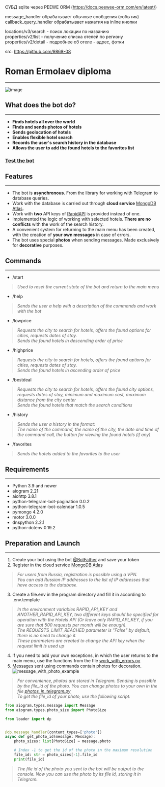 СУБД sqlite через PEEWE ORM (https://docs.peewee-orm.com/en/latest/)

message_handler обрабатывает обычные сообщения (события)
callback_query_handler обрабатывает нажатия на inline кнопки

locations/v3/search - поиск локации по названию  
properties/v2/list - получение списка отелей по региону  
properties/v2/detail - подробнее об отеле - адрес, фотки



src: https://github.com/9868-08

# Roman Ermolaev diploma

***
![image](readme_header_image.png)

## What does the bot do?

***

+ **Finds hotels all over the world**
+ **Finds and sends photos of hotels**
+ **Sends geolocation of hotels**
+ **Enables flexible hotel search**
+ **Records the user's search history in the database**
+ **Allows the user to add the found hotels to the favorites list**

### [Test the bot](https://t.me/BetterThanBookingBot/ "Go to Telegram")

## Features

***

+ The bot is **asynchronous**. From the library for working with Telegram to database queries.
+ Work with the database is carried out through **cloud
  service** [MongoDB Atlas](https://www.mongodb.com/atlas/database ).
+ Work with **two** API keys of [RapidAPI](https://rapidapi.com/apidojo/api/hotels4/) is provided instead of one.
+ Implemented the logic of working with selected hotels. **There are no conflicts** with the work of the search history.
+ A convenient system for returning to the main menu has been created, with the creation of **your own messages** in
  case of errors.
+ The bot uses special **photos** when sending messages. Made exclusively for **decorative** purposes.

## Commands

***

+ /start

> *Used to reset the current state of the bot and return to the main menu*

+ /help

> *Sends the user a help with a description of the commands and work with the bot*

+ /lowprice

> *Requests the city to search for hotels, offers the found options for cities, requests dates of stay.*  
*Sends the found hotels in descending order of price*

+ /highprice

> *Requests the city to search for hotels, offers the found options for cities, requests dates of stay.*  
*Sends the found hotels in ascending order of price*

+ /bestdeal

> *Requests the city to search for hotels, offers the found city options, requests dates of stay, minimum and maximum cost, maximum distance from the city center*  
*Sends the found hotels that match the search conditions*

+ /history

> *Sends the user a history in the format:*  
*The name of the command, the name of the city, the date and time of the command call, the button for viewing the found hotels (if any)*

+ /favorites

> *Sends the hotels added to the favorites to the user*

## Requirements

***

+ Python 3.9 and newer
+ aiogram 2.21
+ aiohttp 3.8.1
+ python-telegram-bot-pagination 0.0.2
+ python-telegram-bot-calendar 1.0.5
+ pymongo 4.2.0
+ motor 3.0.0
+ dnspython 2.2.1
+ python-dotenv 0.19.2

## Preparation and Launch

***

1. Create your bot using the bot [@BotFather](https://t.me/BotFather ) and save your token
2. Register in the cloud service [MongoDB Atlas](https://www.mongodb.com/atlas/database)

> *For users from Russia, registration is possible using a VPN.  
You can add Russian IP addresses to the list of IP addresses that have access to the database.*

3. Create a file.env in the program directory and fill it in according to .env.template

> *In the environment variables RAPID_API_KEY and ANOTHER_RAPID_API_KEY, two different keys should be specified for operation with the Hotels API (Or leave only RAPID_API_KEY, if you are sure that 500 requests per month will be enough).  
The REQUESTS_LIMIT_REACHED parameter is "False" by default, there is no need to change it.  
These parameters are created to change the API key when the request limit is used up*

4. If you need to add your own exceptions, in which the user returns to the main menu, use the functions from the
   file [work_with_errors.py ](/utils/misc/work_with_errors.py )
5. Messages sent using commands contain photos for decoration.  
   ![message_with_photo_example](message_with_photo_template.png)

> *For convenience, photos are stored in Telegram. Sending is possible by the file_id of the photo. You can change photos to your own in the file [photos_in_telegram.py ](/photos/main_menu.png)  
To get the file_id of your photo, use the following script:*

```python
from aiogram.types.message import Message
from aiogram.types.photo_size import PhotoSize

from loader import dp


@dp.message_handler(content_types=['photo'])
async def get_photo_id(message: Message):
    photo_sizes: list[PhotoSize] = message.photo

    # Index -1 to get the id of the photo in the maximum resolution
    file_id: str = photo_sizes[-1].file_id
    print(file_id)
```

> *The file id of the photo you sent to the bot will be output to the console. Now you can use the photo by its file id, storing it in Telegram.*

